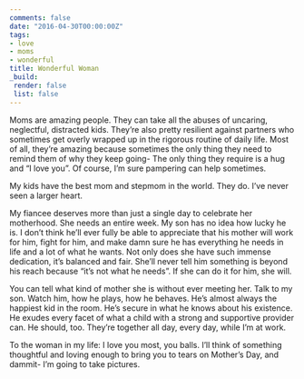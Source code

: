 ```yaml
---
comments: false
date: "2016-04-30T00:00:00Z"
tags:
- love
- moms
- wonderful
title: Wonderful Woman
_build:
 render: false
 list: false
---
```


Moms are amazing people. They can take all the abuses of uncaring, neglectful, distracted kids. They’re also pretty resilient against partners who sometimes get overly wrapped up in the rigorous routine of daily life. Most of all, they’re amazing because sometimes the only thing they need to remind them of why they keep going- The only thing they require is a hug and “I love you”. Of course, I’m sure pampering can help sometimes.

My kids have the best mom and stepmom in the world. They do. I’ve never seen a larger heart.

My fiancee deserves more than just a single day to celebrate her motherhood. She needs an entire week. My son has no idea how lucky he is. I don’t think he’ll ever fully be able to appreciate that his mother will work for him, fight for him, and make damn sure he has everything he needs in life and a lot of what he wants. Not only does she have such immense dedication, it’s balanced and fair. She’ll never tell him something is beyond his reach because “it’s not what he needs”. If she can do it for him, she will.

You can tell what kind of mother she is without ever meeting her. Talk to my son. Watch him, how he plays, how he behaves. He’s almost always the happiest kid in the room. He’s secure in what he knows about his existence. He exudes every facet of what a child with a strong and supportive provider can. He should, too. They’re together all day, every day, while I’m at work.

To the woman in my life: I love you most, you balls. I’ll think of something thoughtful and loving enough to bring you to tears on Mother’s Day, and dammit- I’m going to take pictures.

